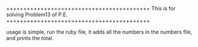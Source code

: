 ++++++++++++++++++++++++++++++++++++++++++
This is for solving Problem13 of P.E.
++++++++++++++++++++++++++++++++++++++++++

usage is simple, run the ruby file, it adds all the numbers in the numbers 
file, and prints the total.
